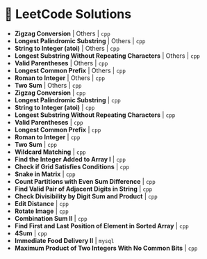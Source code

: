 # 🚀 LeetCode Solutions

- **Zigzag Conversion** | Others | `cpp`
- **Longest Palindromic Substring** | Others | `cpp`
- **String to Integer (atoi)** | Others | `cpp`
- **Longest Substring Without Repeating Characters** | Others | `cpp`
- **Valid Parentheses** | Others | `cpp`
- **Longest Common Prefix** | Others | `cpp`
- **Roman to Integer** | Others | `cpp`
- **Two Sum** | Others | `cpp`
- **Zigzag Conversion** | `cpp`
- **Longest Palindromic Substring** | `cpp`
- **String to Integer (atoi)** | `cpp`
- **Longest Substring Without Repeating Characters** | `cpp`
- **Valid Parentheses** | `cpp`
- **Longest Common Prefix** | `cpp`
- **Roman to Integer** | `cpp`
- **Two Sum** | `cpp`
- **Wildcard Matching** | `cpp`
- **Find the Integer Added to Array I** | `cpp`
- **Check if Grid Satisfies Conditions** | `cpp`
- **Snake in Matrix** | `cpp`
- **Count Partitions with Even Sum Difference** | `cpp`
- **Find Valid Pair of Adjacent Digits in String** | `cpp`
- **Check Divisibility by Digit Sum and Product** | `cpp`
- **Edit Distance** | `cpp`
- **Rotate Image** | `cpp`
- **Combination Sum II** | `cpp`
- **Find First and Last Position of Element in Sorted Array** | `cpp`
- **4Sum** | `cpp`
- **Immediate Food Delivery II** | `mysql`
- **Maximum Product of Two Integers With No Common Bits** | `cpp`
